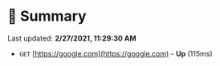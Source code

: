 # 📖 Summary
Last updated: **2/27/2021, 11:29:30 AM**

- `GET` [https://google.com](https://google.com) - **Up** (115ms)
